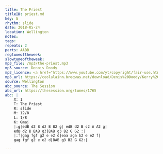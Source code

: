 ```yaml
---
title: The Priest
titleID: priest.md
key: G
rhythm: slide
date: 2018-05-24
location: Wellington 
notes:
tags: 
repeats: 2 
parts: AABB 
regtuneoftheweek:
slowtuneoftheweek:
mp3_file: /mp3/the-priest.mp3
mp3_source: Dennis Doody
mp3_licence: <a href="https://www.youtube.com/yt/copyright/fair-use.html">Fair Use</a>
mp3_url: https://ceolalainn.breqwas.net/download/Denis%20Doody/Kerry%20Music/
source: Wellington
abc_source: The Session
abc_url: https://thesession.org/tunes/1765
abc: |
    X: 1
    T: The Priest
    R: slide
    M: 12/8
    L: 1/8
    K: Gmaj
    |:g|edB d2 B d2 B B2 g| edB d2 B c2 A A2 g|
    edB d2 B BAB g3|BAB g3 B2 G G2 :|
    |:f|gag fgf g2 e e2 d|eaa aga b2 e e2 f|
    gag fgf g2 e e2 d|BAB g3 B2 G G2:|

---
```

